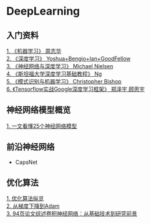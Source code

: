 # DeepLearning
## 入门资料 
[1. 《机器学习》 周志华](https://github.com/Mikoto10032/DeepLearning/blob/master/books/机器学习周志华.pdf)    
[2. 《深度学习》 Yoshua+Bengio+Ian+GoodFellow](https://github.com/Mikoto10032/DeepLearning/blob/master/books/深度学习.DeepLearning.Yoshua%2BBengio%2BIan%2BGoodFellow中文版.pdf)   
[3. 《神经网络与深度学习》 Michael Nielsen](https://github.com/Mikoto10032/DeepLearning/blob/master/books/神经网络和深度学习neural%20networks%20and%20deep-learning-中文_ALL.pdf)      
[4. 《斯坦福大学深度学习基础教程》 Ng](https://github.com/Mikoto10032/DeepLearning/blob/master/books/斯坦福大学-深度学习基础教程.pdf)      
[5. 《模式识别与机器学习》 Christopher Bishop](https://github.com/Mikoto10032/DeepLearning/blob/master/books/模式识别与机器学习PRML_Chinese_vision.pdf)          
[6. 《Tensorflow实战Google深度学习框架》 郑泽宇 顾思宇](https://github.com/Mikoto10032/DeepLearning/blob/master/books/Tensorflow%20实战Google深度学习框架.pdf)        
## 神经网络模型概览 
[1. 一文看懂25个神经网络模型](https://blog.csdn.net/qq_35082030/article/details/73368962)         
## 前沿神经网络     
* CapsNet
## 优化算法     
[1. 优化算法纵览](http://fa.bianp.net/teaching/2018/eecs227at/)          
[2. 从梯度下降到Adam](https://zhuanlan.zhihu.com/p/27449596)         
[3. 94页论文综述卷积神经网络：从基础技术到研究前景](https://zhuanlan.zhihu.com/p/35388569)               


